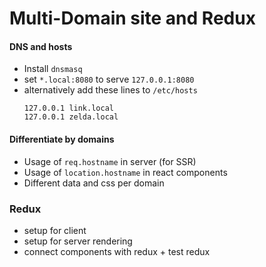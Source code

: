# Multi-Domain site and Redux

#### DNS and hosts
- Install `dnsmasq`
- set `*.local:8080` to serve `127.0.0.1:8080`
- alternatively add these lines to `/etc/hosts` 
    ```
    127.0.0.1 link.local
    127.0.0.1 zelda.local
    ```
  
#### Differentiate by domains
- Usage of `req.hostname` in server (for SSR)
- Usage of `location.hostname` in react components
- Different data and css per domain

### Redux
- setup for client
- setup for server rendering
- connect components with redux + test redux
